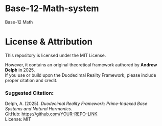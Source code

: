 # Base-12-Math-system
Base-12 Math

# License & Attribution

This repository is licensed under the MIT License.

However, it contains an original theoretical framework authored by **Andrew Delph** in 2025.  
If you use or build upon the Duodecimal Reality Framework, please include proper citation and credit.

### Suggested Citation:
Delph, A. (2025). *Duodecimal Reality Framework: Prime-Indexed Base Systems and Natural Harmonics*.  
GitHub: https://github.com/YOUR-REPO-LINK  
License: MIT

